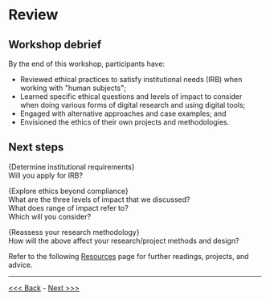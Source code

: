# Review  

## Workshop debrief

By the end of this workshop, participants have:  
* Reviewed ethical practices to satisfy institutional needs (IRB) when working with "human subjects";
* Learned specific ethical questions and levels of impact to consider when doing various forms of digital research and using digital tools;
* Engaged with alternative approaches and case examples; and
* Envisioned the ethics of their own projects and methodologies.  

## Next steps 

{Determine institutional requirements}  
Will you apply for IRB?  

{Explore ethics beyond compliance}  
What are the three levels of impact that we discussed?  
What does range of impact refer to?  
Which will you consider?  

{Reassess your research methodology}  
How will the above affect your research/project methods and design?  

Refer to the following [Resources](resources.md) page for further readings, projects, and advice.  

******

[<<< Back](cases.md) - [Next >>>](resources.md)
